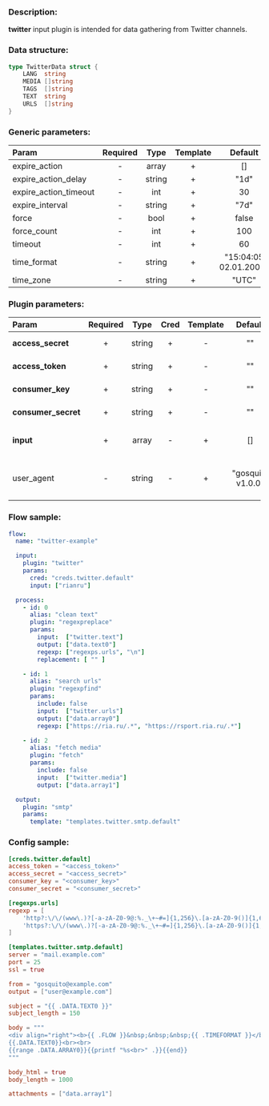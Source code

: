 ### Description:

**twitter** input plugin is intended for data gathering from Twitter
channels.

### Data structure:

```go
type TwitterData struct {
	LANG  string
	MEDIA []string
	TAGS  []string
	TEXT  string
	URLS  []string
}
```

### Generic parameters:

| Param                 | Required |  Type  | Template |        Default        |
|:----------------------|:--------:|:------:|:--------:|:---------------------:|
| expire_action         |    -     | array  |    +     |          []           |
| expire_action_delay   |    -     | string |    +     |         "1d"          |
| expire_action_timeout |    -     |  int   |    +     |          30           |
| expire_interval       |    -     | string |    +     |         "7d"          |
| force                 |    -     |  bool  |    +     |         false         |
| force_count           |    -     |  int   |    +     |          100          |
| timeout               |    -     |  int   |    +     |          60           |
| time_format           |    -     | string |    +     | "15:04:05 02.01.2006" |
| time_zone             |    -     | string |    +     |         "UTC"         |


### Plugin parameters:

| Param               | Required |  Type  | Cred | Template |      Default      |     Example     | Description                                                             |
|:--------------------|:--------:|:------:|:----:|:--------:|:-----------------:|:---------------:|:------------------------------------------------------------------------|
| **access_secret**   |    +     | string |  +   |    -     |        ""         |       ""        | [Twitter API Access](https://developer.twitter.com/en/apply-for-access) |
| **access_token**    |    +     | string |  +   |    -     |        ""         |       ""        | [Twitter API Access](https://developer.twitter.com/en/apply-for-access) |
| **consumer_key**    |    +     | string |  +   |    -     |        ""         |       ""        | [Twitter API Access](https://developer.twitter.com/en/apply-for-access) |
| **consumer_secret** |    +     | string |  +   |    -     |        ""         |       ""        | [Twitter API Access](https://developer.twitter.com/en/apply-for-access) |
| **input**           |    +     | array  |  -   |    +     |        []         | ["tass_agency"] | List of Twitter channels.                                               |
| user_agent          |    -     | string |  -   |    +     | "gosquito v1.0.0" | "webchela 1.0"  | Custom User-Agent for API access.                                       |


### Flow sample:

```yaml
flow:
  name: "twitter-example"

  input:
    plugin: "twitter"
    params:
      cred: "creds.twitter.default"
      input: ["rianru"]

  process:
    - id: 0
      alias: "clean text"
      plugin: "regexpreplace"
      params:
        input:  ["twitter.text"]
        output: ["data.text0"]
        regexp: ["regexps.urls", "\n"]
        replacement: [ "" ]

    - id: 1
      alias: "search urls"
      plugin: "regexpfind"
      params:
        include: false
        input:  ["twitter.urls"]
        output: ["data.array0"]
        regexp: ["https://ria.ru/.*", "https://rsport.ria.ru/.*"]

    - id: 2
      alias: "fetch media"
      plugin: "fetch"
      params:
        include: false
        input:  ["twitter.media"]
        output: ["data.array1"]

  output:
    plugin: "smtp"
    params:
      template: "templates.twitter.smtp.default"
```

### Config sample:

```toml
[creds.twitter.default]
access_token = "<access_token>"
access_secret = "<access_secret>"
consumer_key = "<consumer_key>"
consumer_secret = "<consumer_secret>"

[regexps.urls]
regexp = [
    'http?:\/\/(www\.)?[-a-zA-Z0-9@:%._\+~#=]{1,256}\.[a-zA-Z0-9()]{1,6}\b([-a-zA-Z0-9()@:%_\+.~#?&//=]*)',
    'https?:\/\/(www\.)?[-a-zA-Z0-9@:%._\+~#=]{1,256}\.[a-zA-Z0-9()]{1,6}\b([-a-zA-Z0-9()@:%_\+.~#?&//=]*)'
]

[templates.twitter.smtp.default]
server = "mail.example.com"
port = 25
ssl = true

from = "gosquito@example.com"
output = ["user@example.com"]

subject = "{{ .DATA.TEXT0 }}"
subject_length = 150

body = """
<div align="right"><b>{{ .FLOW }}&nbsp;&nbsp;&nbsp;{{ .TIMEFORMAT }}</b></div>
{{.DATA.TEXT0}}<br><br>
{{range .DATA.ARRAY0}}{{printf "%s<br>" .}}{{end}}
"""

body_html = true
body_length = 1000

attachments = ["data.array1"]
```



